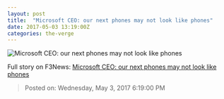 ```yaml
---
layout: post
title:  "Microsoft CEO: our next phones may not look like phones"
date: 2017-05-03 13:19:00Z
categories: the-verge
---
```


![Microsoft CEO: our next phones may not look like phones](https://cdn0.vox-cdn.com/thumbor/oBuQYKDHvDELnp8DsVVDaeP2Xpg=/0x106:2040x1254/1600x900/cdn0.vox-cdn.com/uploads/chorus_image/image/54597809/satyanadella.0.0.jpg)




Full story on F3News: [Microsoft CEO: our next phones may not look like phones](http://www.f3nws.com/n/ncuqVJ)

> Posted on: Wednesday, May 3, 2017 6:19:00 PM
